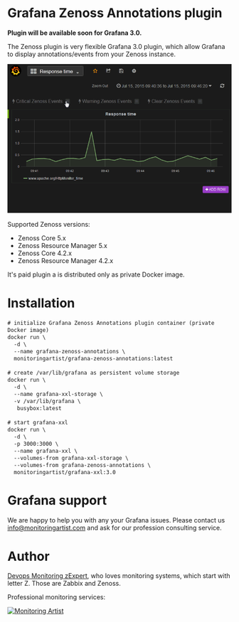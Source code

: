 # Grafana Zenoss Annotations plugin

**Plugin will be available soon for Grafana 3.0.**

The Zenoss plugin is very flexible Grafana 3.0 plugin, which allow Grafana to
display annotations/events from your Zenoss instance.

![Grafana Zenoss plugin](https://raw.githubusercontent.com/monitoringartist/grafana-zenoss-annotations/master/doc/grafana-zenoss-plugin.gif)

Supported Zenoss versions:

- Zenoss Core 5.x
- Zenoss Resource Manager 5.x
- Zenoss Core 4.2.x
- Zenoss Resource Manager 4.2.x

It's paid plugin a is distributed only as private Docker image.

# Installation

```
# initialize Grafana Zenoss Annotations plugin container (private Docker image)
docker run \
  -d \
  --name grafana-zenoss-annotations \
  monitoringartist/grafana-zenoss-annotations:latest

# create /var/lib/grafana as persistent volume storage
docker run \
  -d \
  --name grafana-xxl-storage \
  -v /var/lib/grafana \
   busybox:latest

# start grafana-xxl
docker run \
  -d \
  -p 3000:3000 \
  --name grafana-xxl \
  --volumes-from grafana-xxl-storage \
  --volumes-from grafana-zenoss-annotations \
  monitoringartist/grafana-xxl:3.0
```

# Grafana support

We are happy to help you with any your Grafana issues. Please contact us
info@monitoringartist.com and ask for our profession consulting service.

# Author

[Devops Monitoring zExpert](http://www.jangaraj.com 'DevOps / Docker / Kubernetes / Zabbix / Zenoss / Monitoring'),
who loves monitoring systems, which start with letter Z. Those are Zabbix and Zenoss.

Professional monitoring services:

[![Monitoring Artist](http://monitoringartist.com/img/github-monitoring-artist-logo.jpg)](http://www.monitoringartist.com 'DevOps / Docker / Kubernetes / Zabbix / Zenoss / Monitoring')